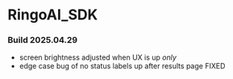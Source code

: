 # RingoAI_SDK

### Build 2025.04.29

* screen brightness adjusted when UX is up *only*
* edge case bug of no status labels up after results page FIXED